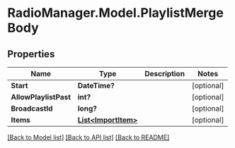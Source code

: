 # RadioManager.Model.PlaylistMergeBody
## Properties

Name | Type | Description | Notes
------------ | ------------- | ------------- | -------------
**Start** | **DateTime?** |  | [optional] 
**AllowPlaylistPast** | **int?** |  | [optional] 
**BroadcastId** | **long?** |  | [optional] 
**Items** | [**List&lt;ImportItem&gt;**](ImportItem.md) |  | [optional] 

[[Back to Model list]](../README.md#documentation-for-models) [[Back to API list]](../README.md#documentation-for-api-endpoints) [[Back to README]](../README.md)

